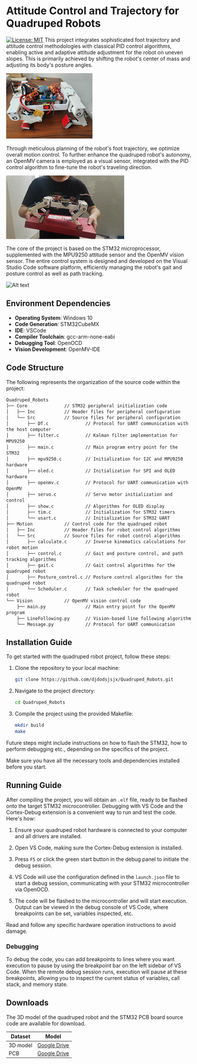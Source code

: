 # Attitude Control and Trajectory for Quadruped Robots
 [![License: MIT](https://img.shields.io/badge/License-MIT-yellow.svg)](https://opensource.org/licenses/MIT)
This project integrates sophisticated foot trajectory and attitude control methodologies with classical PID control algorithms, enabling active and adaptive attitude adjustment for the robot on uneven slopes. This is primarily achieved by shifting the robot's center of mass and adjusting its body's posture angles.

![Alt text](assets/image.png)

Through meticulous planning of the robot's foot trajectory, we optimize overall motion control. To further enhance the quadruped robot's autonomy, an OpenMV camera is employed as a visual sensor, integrated with the PID control algorithm to fine-tune the robot's traveling direction.

![Alt text](assets/姿态调节.gif)

The core of the project is based on the STM32 microprocessor, supplemented with the MPU9250 attitude sensor and the OpenMV vision sensor. The entire control system is designed and developed on the Visual Studio Code software platform, efficiently managing the robot's gait and posture control as well as path tracking.

![Alt text](assets/自主循迹.gif)

## Environment Dependencies

- **Operating System**: Windows 10
- **Code Generation**: STM32CubeMX
- **IDE**: VSCode
- **Compiler Toolchain**: gcc-arm-none-eabi
- **Debugging Tool**: OpenOCD
- **Vision Development**: OpenMV-IDE

## Code Structure

The following represents the organization of the source code within the project:

```plaintext
Quadruped_Robots
├── Core              // STM32 peripheral initialization code
│   ├── Inc           // Header files for peripheral configuration
│   └── Src           // Source files for peripheral configuration
│       ├── DT.c              // Protocol for UART communication with the host computer
│       ├── filter.c          // Kalman filter implementation for MPU9250
│       ├── main.c            // Main program entry point for the STM32
│       ├── mpu9250.c         // Initialization for I2C and MPU9250 hardware
│       ├── oled.c            // Initialization for SPI and OLED hardware
│       ├── openmv.c          // Protocol for UART communication with OpenMV
│       ├── servo.c           // Servo motor initialization and control
│       ├── show.c            // Algorithms for OLED display
│       ├── tim.c             // Initialization for STM32 timers
│       └── usart.c           // Initialization for STM32 UART
├── Motion            // Control code for the quadruped robot
│   ├── Inc           // Header files for robot control algorithms
│   └── Src           // Source files for robot control algorithms
│       ├── calculate.c       // Inverse kinematics calculations for robot motion
│       ├── control.c         // Gait and posture control, and path tracking algorithms
│       ├── gait.c            // Gait control algorithms for the quadruped robot
│       ├── Posture_control.c // Posture control algorithms for the quadruped robot
│       └── Scheduler.c       // Task scheduler for the quadruped robot
└── Vision            // OpenMV vision control code
    ├── main.py               // Main entry point for the OpenMV program
    ├── LineFollowing.py      // Vision-based line following algorithm
    └── Message.py            // Protocol for UART communication
```

## Installation Guide
To get started with the quadruped robot project, follow these steps:

1. Clone the repository to your local machine:

    ```bash
    git clone https://github.com/djdodsjsjx/Quadruped_Robots.git
    ```

2. Navigate to the project directory:

    ```bash
    cd Quadruped_Robots
    ```

3. Compile the project using the provided Makefile:

    ```bash
    mkdir build
    make
    ```

Future steps might include instructions on how to flash the STM32, how to perform debugging etc., depending on the specifics of the project.

Make sure you have all the necessary tools and dependencies installed before you start.

## Running Guide

After compiling the project, you will obtain an `.elf` file, ready to be flashed onto the target STM32 microcontroller. Debugging with VS Code and the Cortex-Debug extension is a convenient way to run and test the code. Here's how:

1. Ensure your quadruped robot hardware is connected to your computer and all drivers are installed.

2. Open VS Code, making sure the Cortex-Debug extension is installed.

3. Press `F5` or click the green start button in the debug panel to initiate the debug session.

4. VS Code will use the configuration defined in the `launch.json` file to start a debug session, communicating with your STM32 microcontroller via OpenOCD.

5. The code will be flashed to the microcontroller and will start execution. Output can be viewed in the debug console of VS Code, where breakpoints can be set, variables inspected, etc.

Read and follow any specific hardware operation instructions to avoid damage.

### Debugging

To debug the code, you can add breakpoints to lines where you want execution to pause by using the breakpoint bar on the left sidebar of VS Code. When the remote debug session runs, execution will pause at these breakpoints, allowing you to inspect the current status of variables, call stack, and memory state.

## Downloads

The 3D model of the quadruped robot and the STM32 PCB board source code are available for download.

| Dataset         | Model                                                                                                |
| --------------- | ---------------------------------------------------------------------------------------------------- |
| 3D model        | [Google Drive](https://drive.google.com/drive/folders/1vobcyIWCLUGxwW1C1WMGictQdWKiyVe5?usp=sharing) |
| PCB             | [Google Drive](https://drive.google.com/drive/folders/1vobcyIWCLUGxwW1C1WMGictQdWKiyVe5?usp=sharing) |